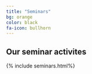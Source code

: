 ```yaml
---
title: "Seminars"
bg: orange
color: black
fa-icon: bullhorn
---
```


## Our seminar activites

{% include seminars.html%}


